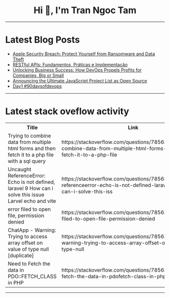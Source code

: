 <h1 align="center">Hi 👋, I'm Tran Ngoc Tam</h1>

---

# Latest Blog Posts 
<!-- BLOG-POST-LIST:START -->
- [Apple Security Breach: Protect Yourself from Ransomware and Data Theft](https://dev.to/goktugerol/apple-security-breach-protect-yourself-from-ransomware-and-data-theft-1dg9)
- [RESTful APIs: Fundamentos, Práticas e Implementação](https://dev.to/thiagohnrt/restful-apis-fundamentos-praticas-e-implementacao-gle)
- [Unlocking Business Success: How DevOps Propels Profits for Companies, Big or Small](https://dev.to/arbythecoder/unlocking-business-success-how-devops-propels-profits-for-companies-big-or-small-4p0n)
- [Announcing the Ultimate JavaScript Project List as Open Source](https://dev.to/dk119819/announcing-the-ultimate-javascript-project-list-as-open-source-24l4)
- [Day1 #90daysofdevops](https://dev.to/oncloud7/day1-90daysofdevops-2pj0)
<!-- BLOG-POST-LIST:END -->

---

# Latest stack oveflow activity
<table>
  <tr><th>Title</th><th>Link</th></tr>
  <!-- STACKOVERFLOW:START --><tr><td>Trying to combine data from multiple html forms and then fetch it to a php file with a sql query</td><td>https://stackoverflow.com/questions/78563930/trying-to-combine-data-from-multiple-html-forms-and-then-fetch-it-to-a-php-file</td></tr><tr><td>Uncaught ReferenceError: Echo is not defined, laravel 9 How can i solve this issue Larvel echo and vite</td><td>https://stackoverflow.com/questions/78563872/uncaught-referenceerror-echo-is-not-defined-laravel-9-how-can-i-solve-this-iss</td></tr><tr><td>error filed to open file, permission denied</td><td>https://stackoverflow.com/questions/78563855/error-filed-to-open-file-permission-denied</td></tr><tr><td>ChatApp - Warning: Trying to access array offset on value of type null [duplicate]</td><td>https://stackoverflow.com/questions/78563836/chatapp-warning-trying-to-access-array-offset-on-value-of-type-null</td></tr><tr><td>Need to Fetch the data in PDO::FETCH_CLASS in PHP</td><td>https://stackoverflow.com/questions/78563772/need-to-fetch-the-data-in-pdofetch-class-in-php</td></tr><!-- STACKOVERFLOW:END -->
</table>

---


